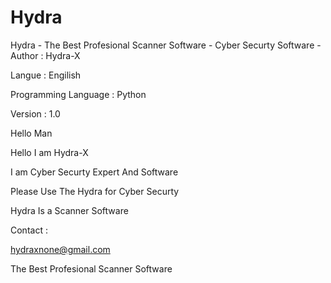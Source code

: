 # Hydra
Hydra - The Best Profesional Scanner Software - Cyber Securty Software - Author : Hydra-X

Langue : Engilish

Programming Language : Python

Version : 1.0

Hello Man

Hello I am Hydra-X 

I am Cyber Securty Expert And Software 

Please Use The Hydra for Cyber Securty 





Hydra Is a Scanner Software 




Contact :

hydraxnone@gmail.com





The Best Profesional Scanner Software
